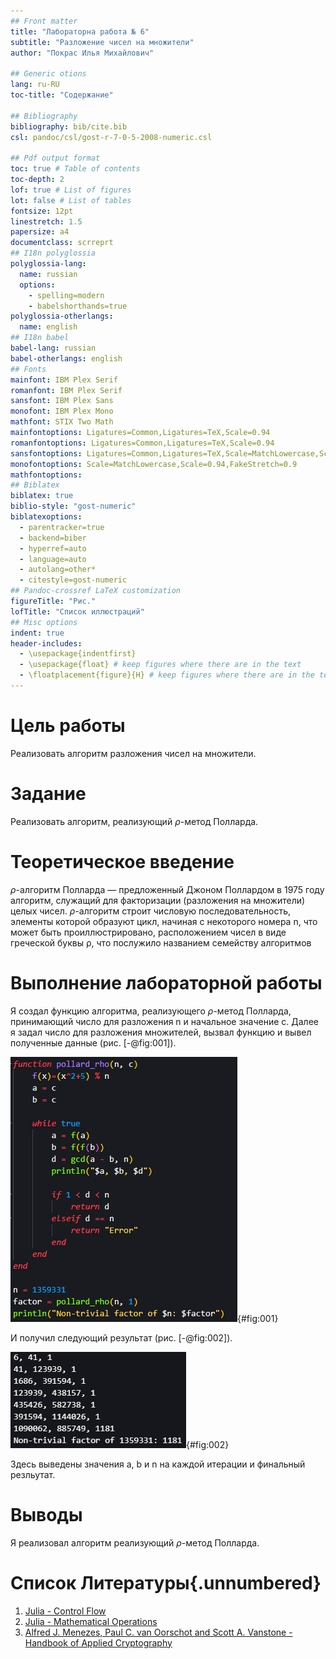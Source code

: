 ```yaml
---
## Front matter
title: "Лабораторна работа № 6"
subtitle: "Разложение чисел на множители"
author: "Покрас Илья Михайлович"

## Generic otions
lang: ru-RU
toc-title: "Содержание"

## Bibliography
bibliography: bib/cite.bib
csl: pandoc/csl/gost-r-7-0-5-2008-numeric.csl

## Pdf output format
toc: true # Table of contents
toc-depth: 2
lof: true # List of figures
lot: false # List of tables
fontsize: 12pt
linestretch: 1.5
papersize: a4
documentclass: scrreprt
## I18n polyglossia
polyglossia-lang:
  name: russian
  options:
	- spelling=modern
	- babelshorthands=true
polyglossia-otherlangs:
  name: english
## I18n babel
babel-lang: russian
babel-otherlangs: english
## Fonts
mainfont: IBM Plex Serif
romanfont: IBM Plex Serif
sansfont: IBM Plex Sans
monofont: IBM Plex Mono
mathfont: STIX Two Math
mainfontoptions: Ligatures=Common,Ligatures=TeX,Scale=0.94
romanfontoptions: Ligatures=Common,Ligatures=TeX,Scale=0.94
sansfontoptions: Ligatures=Common,Ligatures=TeX,Scale=MatchLowercase,Scale=0.94
monofontoptions: Scale=MatchLowercase,Scale=0.94,FakeStretch=0.9
mathfontoptions:
## Biblatex
biblatex: true
biblio-style: "gost-numeric"
biblatexoptions:
  - parentracker=true
  - backend=biber
  - hyperref=auto
  - language=auto
  - autolang=other*
  - citestyle=gost-numeric
## Pandoc-crossref LaTeX customization
figureTitle: "Рис."
lofTitle: "Список иллюстраций"
## Misc options
indent: true
header-includes:
  - \usepackage{indentfirst}
  - \usepackage{float} # keep figures where there are in the text
  - \floatplacement{figure}{H} # keep figures where there are in the text
---
```


# Цель работы

Реализовать алгоритм разложения чисел на множители.

# Задание

Реализовать алгоритм, реализующий $\rho$-метод Полларда.

# Теоретическое введение

$\rho$-алгоритм Полларда — предложенный Джоном Поллардом в 1975 году алгоритм, служащий для факторизации (разложения на множители) целых чисел. $\rho$-алгоритм  строит числовую последовательность, элементы которой образуют цикл, начиная с некоторого номера n, что может быть проиллюстрировано, расположением чисел в виде греческой буквы ρ, что послужило названием семейству алгоритмов

# Выполнение лабораторной работы

Я создал функцию алгоритма, реализующего $\rho$-метод Полларда, принимающий число для разложения n и начальное значение c. Далее я задал число для разложения множителей, вызвал функцию и вывел полученные данные (рис. [-@fig:001]).

![Функция $\rho$-метода Полларда](./images/pol_1.png){#fig:001}

И получил следующий результат (рис. [-@fig:002]).

![Результат выполнения кода](./images/pol_res.png){#fig:002}

Здесь выведены значения a, b и n на каждой итерации и финальный резльутат.

# Выводы

Я реализовал алгоритм реализующий $\rho$-метод Полларда.

# Список Литературы{.unnumbered}

1. [Julia - Control Flow](https://docs.julialang.org/en/v1/manual/control-flow/)
2. [Julia - Mathematical Operations](https://docs.julialang.org/en/v1/manual/mathematical-operations/)
3. [Alfred J. Menezes, Paul C. van Oorschot and Scott A. Vanstone - Handbook of Applied Cryptography](https://cacr.uwaterloo.ca/hac/)